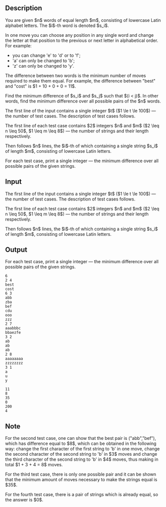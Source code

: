 ## Description

<div><p>You are given $n$ words of <span class="tex-font-style-bf">equal</span> length $m$, consisting of lowercase Latin alphabet letters. The $i$-th word is denoted $s_i$.</p><p>In one move you can choose <span class="tex-font-style-bf">any position in any single word</span> and change the letter at that position to the previous or next letter in alphabetical order. For example:</p><ul> <li> you can change '<span class="tex-font-style-tt">e</span>' to '<span class="tex-font-style-tt">d</span>' or to '<span class="tex-font-style-tt">f</span>'; </li><li> '<span class="tex-font-style-tt">a</span>' can only be changed to '<span class="tex-font-style-tt">b</span>'; </li><li> '<span class="tex-font-style-tt">z</span>' can only be changed to '<span class="tex-font-style-tt">y</span>'. </li></ul><p>The <span class="tex-font-style-it">difference</span> between two words is the <span class="tex-font-style-bf">minimum</span> number of moves required to make them equal. For example, the <span class="tex-font-style-it">difference</span> between "<span class="tex-font-style-tt">best</span>" and "<span class="tex-font-style-tt">cost</span>" is $1 + 10 + 0 + 0 = 11$.</p><p>Find the minimum <span class="tex-font-style-it">difference</span> of $s_i$ and $s_j$ such that $(i &lt; j)$. In other words, find the minimum <span class="tex-font-style-it">difference</span> over all possible pairs of the $n$ words.</p></div><div class="input-specification"><p>The first line of the input contains a single integer $t$ ($1 \le t \le 100$) — the number of test cases. The description of test cases follows.</p><p>The first line of each test case contains $2$ integers $n$ and $m$ ($2 \leq n \leq 50$, $1 \leq m \leq 8$) — the number of strings and their length respectively.</p><p>Then follows $n$ lines, the $i$-th of which containing a single string $s_i$ of length $m$, consisting of lowercase Latin letters.</p></div><div class="output-specification"><p>For each test case, print a single integer — the minimum <span class="tex-font-style-it">difference</span> over all possible pairs of the given strings.</p></div>

## Input

<p>The first line of the input contains a single integer $t$ ($1 \le t \le 100$) — the number of test cases. The description of test cases follows.</p><p>The first line of each test case contains $2$ integers $n$ and $m$ ($2 \leq n \leq 50$, $1 \leq m \leq 8$) — the number of strings and their length respectively.</p><p>Then follows $n$ lines, the $i$-th of which containing a single string $s_i$ of length $m$, consisting of lowercase Latin letters.</p>

## Output

<p>For each test case, print a single integer — the minimum <span class="tex-font-style-it">difference</span> over all possible pairs of the given strings.</p>





```input1
6
2 4
best
cost
6 3
abb
zba
bef
cdu
ooo
zzz
2 7
aaabbbc
bbaezfe
3 2
ab
ab
ab
2 8
aaaaaaaa
zzzzzzzz
3 1
a
u
y
```




```output1
11
8
35
0
200
4
```



## Note

<p>For the second test case, one can show that the best pair is ("<span class="tex-font-style-tt">abb</span>","<span class="tex-font-style-tt">bef</span>"), which has <span class="tex-font-style-it">difference</span> equal to $8$, which can be obtained in the following way: change the first character of the first string to '<span class="tex-font-style-tt">b</span>' in one move, change the second character of the second string to '<span class="tex-font-style-tt">b</span>' in $3$ moves and change the third character of the second string to '<span class="tex-font-style-tt">b</span>' in $4$ moves, thus making in total $1 + 3 + 4 = 8$ moves.</p><p>For the third test case, there is only one possible pair and it can be shown that the minimum amount of moves necessary to make the strings equal is $35$.</p><p>For the fourth test case, there is a pair of strings which is already equal, so the answer is $0$.</p>
